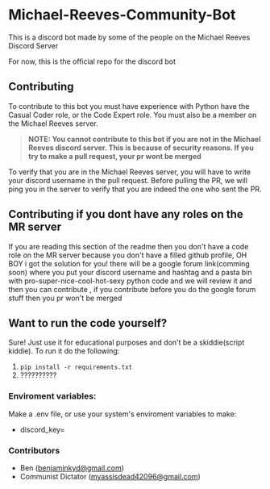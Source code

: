 # Michael-Reeves-Community-Bot

This is a discord bot made by some of the people on the Michael Reeves Discord Server

For now, this is the official repo for the discord bot

## Contributing 
To contribute to this bot you must have experience with Python have the Casual Coder role, or the Code Expert role. You must also be a member on the Michael Reeves server.
> **NOTE: You cannot contribute to this bot if you are not in the Michael Reeves discord server. This is because of security reasons. If you try to make a pull request, your pr wont be merged**

To verify that you are in the Michael Reeves server, you will have to write your discord username in the pull request. Before pulling the PR, we will ping you in the server to verify that you are indeed the one who sent the PR.

## Contributing if you dont have any roles on the MR server 
If you are reading  this section of the readme then you don't have a code role on the MR server because you don't have a filled github profile, OH BOY  i got the  solution for you! there will be a google forum link(comming soon) where you put your discord username and hashtag and a pasta bin with pro-super-nice-cool-hot-sexy python code and we will review it and then you can contribute , if you contribute before you do the google forum stuff then you pr won't be merged

## Want to run the code yourself?
Sure! Just use it for educational purposes and don't be a skiddie(script kiddie). To run it do the following:
1. ` pip install -r requirements.txt `
2. ??????????

### Enviroment variables:
Make a .env file, or use your system's enviroment variables to make:
* discord_key=<discord api key>

### Contributors 
- Ben (benjaminkyd@gmail.com)
- Communist Dictator (myassisdead42096@gmail.com)
